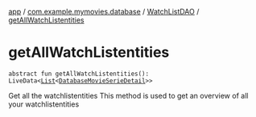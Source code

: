 [app](../../index.md) / [com.example.mymovies.database](../index.md) / [WatchListDAO](index.md) / [getAllWatchListentities](./get-all-watch-listentities.md)

# getAllWatchListentities

`abstract fun getAllWatchListentities(): LiveData<`[`List`](https://kotlinlang.org/api/latest/jvm/stdlib/kotlin.collections/-list/index.html)`<`[`DatabaseMovieSerieDetail`](../-database-movie-serie-detail/index.md)`>>`

Get all the watchlistentities
This method is used to get an overview of all your watchlistentities

